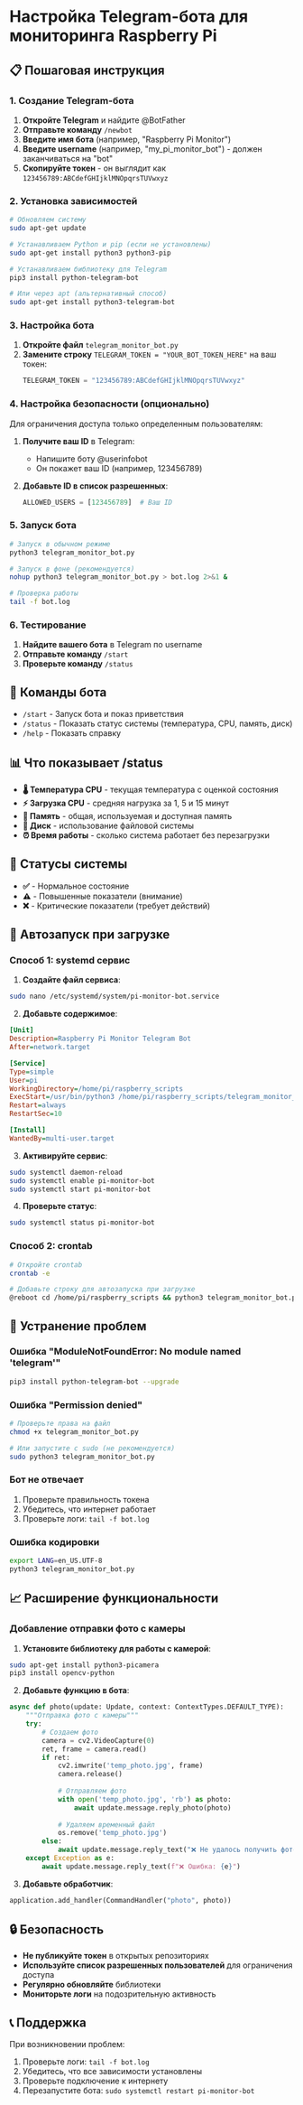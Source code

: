 # Настройка Telegram-бота для мониторинга Raspberry Pi

## 📋 Пошаговая инструкция

### 1. Создание Telegram-бота

1. **Откройте Telegram** и найдите @BotFather
2. **Отправьте команду** `/newbot`
3. **Введите имя бота** (например, "Raspberry Pi Monitor")
4. **Введите username** (например, "my_pi_monitor_bot") - должен заканчиваться на "bot"
5. **Скопируйте токен** - он выглядит как `123456789:ABCdefGHIjklMNOpqrsTUVwxyz`

### 2. Установка зависимостей

```bash
# Обновляем систему
sudo apt-get update

# Устанавливаем Python и pip (если не установлены)
sudo apt-get install python3 python3-pip

# Устанавливаем библиотеку для Telegram
pip3 install python-telegram-bot

# Или через apt (альтернативный способ)
sudo apt-get install python3-telegram-bot
```

### 3. Настройка бота

1. **Откройте файл** `telegram_monitor_bot.py`
2. **Замените строку** `TELEGRAM_TOKEN = "YOUR_BOT_TOKEN_HERE"` на ваш токен:
   ```python
   TELEGRAM_TOKEN = "123456789:ABCdefGHIjklMNOpqrsTUVwxyz"
   ```

### 4. Настройка безопасности (опционально)

Для ограничения доступа только определенным пользователям:

1. **Получите ваш ID** в Telegram:
   - Напишите боту @userinfobot
   - Он покажет ваш ID (например, 123456789)

2. **Добавьте ID в список разрешенных**:
   ```python
   ALLOWED_USERS = [123456789]  # Ваш ID
   ```

### 5. Запуск бота

```bash
# Запуск в обычном режиме
python3 telegram_monitor_bot.py

# Запуск в фоне (рекомендуется)
nohup python3 telegram_monitor_bot.py > bot.log 2>&1 &

# Проверка работы
tail -f bot.log
```

### 6. Тестирование

1. **Найдите вашего бота** в Telegram по username
2. **Отправьте команду** `/start`
3. **Проверьте команду** `/status`

## 🔧 Команды бота

- `/start` - Запуск бота и показ приветствия
- `/status` - Показать статус системы (температура, CPU, память, диск)
- `/help` - Показать справку

## 📊 Что показывает /status

- **🌡️ Температура CPU** - текущая температура с оценкой состояния
- **⚡ Загрузка CPU** - средняя нагрузка за 1, 5 и 15 минут
- **🧠 Память** - общая, используемая и доступная память
- **💾 Диск** - использование файловой системы
- **⏰ Время работы** - сколько система работает без перезагрузки

## 🚨 Статусы системы

- **✅** - Нормальное состояние
- **⚠** - Повышенные показатели (внимание)
- **❌** - Критические показатели (требует действий)

## 🔄 Автозапуск при загрузке

### Способ 1: systemd сервис

1. **Создайте файл сервиса**:
```bash
sudo nano /etc/systemd/system/pi-monitor-bot.service
```

2. **Добавьте содержимое**:
```ini
[Unit]
Description=Raspberry Pi Monitor Telegram Bot
After=network.target

[Service]
Type=simple
User=pi
WorkingDirectory=/home/pi/raspberry_scripts
ExecStart=/usr/bin/python3 /home/pi/raspberry_scripts/telegram_monitor_bot.py
Restart=always
RestartSec=10

[Install]
WantedBy=multi-user.target
```

3. **Активируйте сервис**:
```bash
sudo systemctl daemon-reload
sudo systemctl enable pi-monitor-bot
sudo systemctl start pi-monitor-bot
```

4. **Проверьте статус**:
```bash
sudo systemctl status pi-monitor-bot
```

### Способ 2: crontab

```bash
# Откройте crontab
crontab -e

# Добавьте строку для автозапуска при загрузке
@reboot cd /home/pi/raspberry_scripts && python3 telegram_monitor_bot.py > bot.log 2>&1 &
```

## 🐛 Устранение проблем

### Ошибка "ModuleNotFoundError: No module named 'telegram'"
```bash
pip3 install python-telegram-bot --upgrade
```

### Ошибка "Permission denied"
```bash
# Проверьте права на файл
chmod +x telegram_monitor_bot.py

# Или запустите с sudo (не рекомендуется)
sudo python3 telegram_monitor_bot.py
```

### Бот не отвечает
1. Проверьте правильность токена
2. Убедитесь, что интернет работает
3. Проверьте логи: `tail -f bot.log`

### Ошибка кодировки
```bash
export LANG=en_US.UTF-8
python3 telegram_monitor_bot.py
```

## 📈 Расширение функциональности

### Добавление отправки фото с камеры

1. **Установите библиотеку для работы с камерой**:
```bash
sudo apt-get install python3-picamera
pip3 install opencv-python
```

2. **Добавьте функцию в бота**:
```python
async def photo(update: Update, context: ContextTypes.DEFAULT_TYPE):
    """Отправка фото с камеры"""
    try:
        # Создаем фото
        camera = cv2.VideoCapture(0)
        ret, frame = camera.read()
        if ret:
            cv2.imwrite('temp_photo.jpg', frame)
            camera.release()
            
            # Отправляем фото
            with open('temp_photo.jpg', 'rb') as photo:
                await update.message.reply_photo(photo)
            
            # Удаляем временный файл
            os.remove('temp_photo.jpg')
        else:
            await update.message.reply_text("❌ Не удалось получить фото с камеры")
    except Exception as e:
        await update.message.reply_text(f"❌ Ошибка: {e}")
```

3. **Добавьте обработчик**:
```python
application.add_handler(CommandHandler("photo", photo))
```

## 🔒 Безопасность

- **Не публикуйте токен** в открытых репозиториях
- **Используйте список разрешенных пользователей** для ограничения доступа
- **Регулярно обновляйте** библиотеки
- **Мониторьте логи** на подозрительную активность

## 📞 Поддержка

При возникновении проблем:
1. Проверьте логи: `tail -f bot.log`
2. Убедитесь, что все зависимости установлены
3. Проверьте подключение к интернету
4. Перезапустите бота: `sudo systemctl restart pi-monitor-bot` 